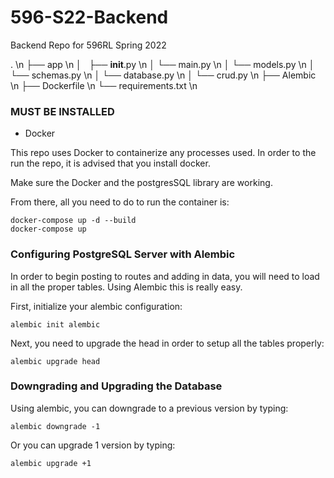 # 596-S22-Backend
Backend Repo for 596RL Spring 2022

.                                       \n
├── app                                 \n
│   ├── __init__.py                     \n
│   └── main.py                         \n
│   └── models.py                       \n
│   └── schemas.py                      \n
│   └── database.py                     \n
│   └── crud.py                         \n
├── Alembic                             \n
├── Dockerfile                          \n
└── requirements.txt                    \n

### MUST BE INSTALLED
- Docker

This repo uses Docker to containerize any processes used. In order to the run the repo, it is advised that you install docker.

Make sure the Docker and the postgresSQL library are working.

From there, all you need to do to run the container is:
```
docker-compose up -d --build
docker-compose up
```

### Configuring PostgreSQL Server with Alembic
In order to begin posting to routes and adding in data, you will need to load in all the proper tables. Using Alembic this is really easy.

First, initialize your alembic configuration:
```
alembic init alembic
```

Next, you need to upgrade the head in order to setup all the tables properly:
```
alembic upgrade head
```

### Downgrading and Upgrading the Database
Using alembic, you can downgrade to a previous version by typing:
```
alembic downgrade -1
```

Or you can upgrade 1 version by typing:
```
alembic upgrade +1
```